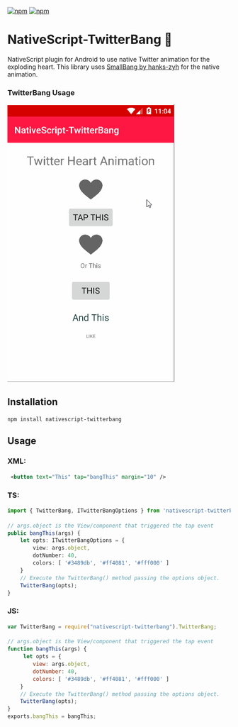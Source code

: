 [![npm](https://img.shields.io/npm/v/nativescript-twitterbang.svg)](https://www.npmjs.com/package/nativescript-twitterbang)
[![npm](https://img.shields.io/npm/dt/nativescript-twitterbang.svg?label=npm%20downloads)](https://www.npmjs.com/package/nativescript-twitterbang)

# NativeScript-TwitterBang :heartbeat:

NativeScript plugin for Android to use native Twitter animation for the exploding heart. 
This library uses [SmallBang by hanks-zyh](https://github.com/hanks-zyh/SmallBang) for the native animation.

### TwitterBang Usage 

![TwitterBang](twitterBang.gif)

## Installation
`npm install nativescript-twitterbang`

## Usage

### XML:
```XML
 <button text="This" tap="bangThis" margin="10" />
```


### TS:
```typescript
import { TwitterBang, ITwitterBangOptions } from 'nativescript-twitterbang';

// args.object is the View/component that triggered the tap event
public bangThis(args) {
    let opts: ITwitterBangOptions = {
        view: args.object,
        dotNumber: 40,
        colors: [ '#3489db', '#ff4081', '#fff000' ]
    }
    // Execute the TwitterBang() method passing the options object.
    TwitterBang(opts);
}
```


### JS:
```javascript
var TwitterBang = require("nativescript-twitterbang").TwitterBang;

// args.object is the View/component that triggered the tap event
function bangThis(args) {
     let opts = {
        view: args.object,
        dotNumber: 40,
        colors: [ '#3489db', '#ff4081', '#fff000' ]
    }
    // Execute the TwitterBang() method passing the options object.
    TwitterBang(opts);
}
exports.bangThis = bangThis; 
```


